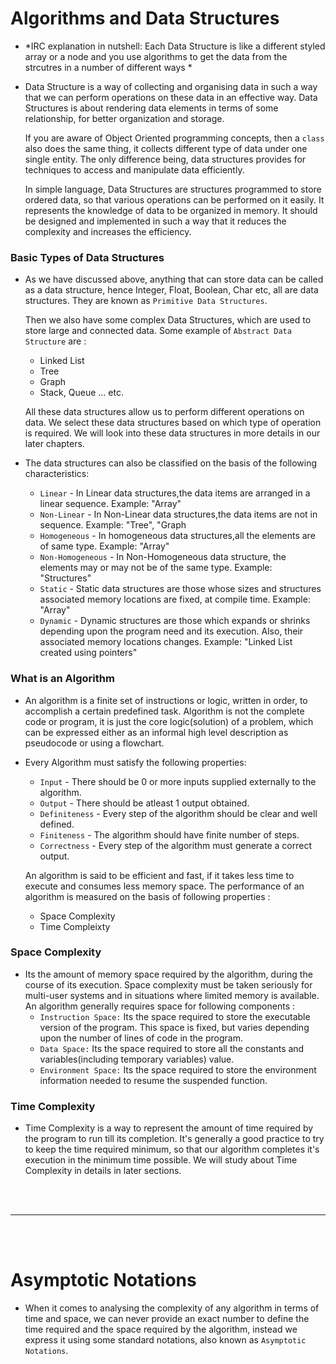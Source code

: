 # Algorithms and Data Structures

- *IRC explanation in nutshell: Each Data Structure is like a different styled array or a node and you use algorithms to get the data from the strcutres in a number of different ways *

- Data Structure is a way of collecting and organising data in such a way that we can perform operations on these data in an effective way. Data Structures is about rendering data elements in terms of some relationship, for better organization and storage.
  
  If you are aware of Object Oriented programming concepts, then a `class` also does the same thing, it collects different type of data under one single entity. The only difference being, data structures provides for techniques to access and manipulate data efficiently.
  
  In simple language, Data Structures are structures programmed to store ordered data, so that various operations can be performed on it easily. It represents the knowledge of data to be organized in memory. It should be designed and implemented in such a way that it reduces the complexity and increases the efficiency.
  
### Basic Types of Data Structures

- As we have discussed above, anything that can store data can be called as a data structure, hence Integer, Float, Boolean, Char etc, all are data structures. They are known as `Primitive Data Structures`.

  Then we also have some complex Data Structures, which are used to store large and connected data. Some example of `Abstract Data Structure` are :
  - Linked List
  - Tree
  - Graph
  - Stack, Queue ... etc.
  
  All these data structures allow us to perform different operations on data. We select these data structures based on which type of operation is required. We will look into these data structures in more details in our later chapters.
  
- The data structures can also be classified on the basis of the following characteristics:
  - `Linear` - 	In Linear data structures,the data items are arranged in a linear sequence. Example: "Array"
  - `Non-Linear` - In Non-Linear data structures,the data items are not in sequence. Example: "Tree", "Graph
  - `Homogeneous` - In homogeneous data structures,all the elements are of same type. Example: "Array"
  - `Non-Homogeneous` - In Non-Homogeneous data structure, the elements may or may not be of the same type. Example: "Structures"
  - `Static` - Static data structures are those whose sizes and structures associated memory locations are fixed, at compile time. Example: "Array"
  - `Dynamic` - Dynamic structures are those which expands or shrinks depending upon the program need and its execution. Also, their associated memory locations changes. Example: "Linked List created using pointers"


### What is an Algorithm

- An algorithm is a finite set of instructions or logic, written in order, to accomplish a certain predefined task. Algorithm is not the complete code or program, it is just the core logic(solution) of a problem, which can be expressed either as an informal high level description as pseudocode or using a flowchart.

- Every Algorithm must satisfy the following properties:
  - `Input` - There should be 0 or more inputs supplied externally to the algorithm.
  - `Output` - There should be atleast 1 output obtained.
  - `Definiteness` - Every step of the algorithm should be clear and well defined.
  - `Finiteness` - The algorithm should have finite number of steps.
  - `Correctness` - Every step of the algorithm must generate a correct output.
  
  An algorithm is said to be efficient and fast, if it takes less time to execute and consumes less memory space. The performance of an algorithm is measured on the basis of following properties :
  - Space Complexity
  - Time Compleixty

### Space Complexity

- Its the amount of memory space required by the algorithm, during the course of its execution. Space complexity must be taken seriously for multi-user systems and in situations where limited memory is available. An algorithm generally requires space for following components :
  - `Instruction Space:` Its the space required to store the executable version of the program. This space is fixed, but varies depending upon the number of lines of code in the program.
  - `Data Space:` Its the space required to store all the constants and variables(including temporary variables) value.
  - `Environment Space:` Its the space required to store the environment information needed to resume the suspended function.
  
### Time Complexity

- Time Complexity is a way to represent the amount of time required by the program to run till its completion. It's generally a good practice to try to keep the time required minimum, so that our algorithm completes it's execution in the minimum time possible. We will study about Time Complexity in details in later sections.


<br>
<br>

---

<br>
<br>

# Asymptotic Notations 

- When it comes to analysing the complexity of any algorithm in terms of time and space, we can never provide an exact number to define the time required and the space required by the algorithm, instead we express it using some standard notations, also known as `Asymptotic Notations`.


